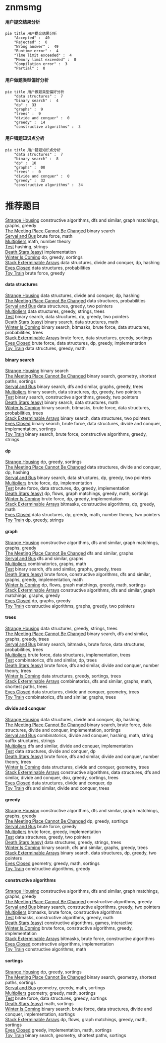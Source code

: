 # znmsmg
<!-- tabs:start -->
#### **用户提交结果分析**

```mermaid
pie title 用户提交结果分析
    "Accepted" :  40
    "Rejected" :  0
    "Wrong answer" :  49
    "Runtime error" :  4
    "Time limit exceeded" :  4
    "Memory limit exceeded" :  0
    "Compilation error" :  3
    "Partial" :  0
```
#### **用户做题类型偏好分析**

```mermaid
pie title 用户做题类型偏好分析
    "data structures" :  7
    "binary search" :  4
    "dp" :  33
    "graphs" :  9
    "trees" :  9
    "divide and conquer" :  0
    "greedy" :  14
    "constructive algorithms" :  3
```
#### **用户错题知识点分析**

```mermaid
pie title 用户错题知识点分析
    "data structures" :  7
    "binary search" :  8
    "dp" :  10
    "graphs" :  00
    "trees" :  0
    "divide and conquer" :  0
    "greedy" :  32
    "constructive algorithms" :  34
```
<!-- tabs:end -->
# 推荐题目
[Strange Housing](https://codeforces.com/contest/1471/problem/F)		constructive algorithms,
                        dfs and similar,
                        graph matchings,
                        graphs,
                        greedy		  
[The Meeting Place Cannot Be Changed](http://codeforces.com/problemset/problem/780/B)		binary search		  
[Serval and Bus](http://codeforces.com/problemset/problem/1153/A)		brute force,
                        math		  
[Multipliers](http://codeforces.com/problemset/problem/615/D)		math,
                        number theory		  
[Test](http://codeforces.com/problemset/problem/25/E)		hashing,
                        strings		  
[Death Stars (easy)](http://codeforces.com/problemset/problem/958/A1)		implementation		  
[Winter Is Coming](http://codeforces.com/problemset/problem/747/D)		dp,
                        greedy,
                        sortings		  
[Stack Exterminable Arrays](http://codeforces.com/problemset/problem/1223/F)		data structures,
                        divide and conquer,
                        dp,
                        hashing		  
[Eyes Closed](http://codeforces.com/problemset/problem/895/E)		data structures,
                        probabilities		  
[Toy Train](https://codeforces.com/contest/1130/problem/D2)		brute force,
                        greedy		  
<!-- tabs:start -->
#### **data structures**
[Strange Housing](http://codeforces.com/problemset/problem/1223/F)		data structures,
                        divide and conquer,
                        dp,
                        hashing		  
[The Meeting Place Cannot Be Changed](http://codeforces.com/problemset/problem/895/E)		data structures,
                        probabilities		  
[Serval and Bus](https://codeforces.com/contest/1447/problem/F2)		data structures,
                        greedy,
                        two pointers		  
[Multipliers](https://codeforces.com/contest/947/problem/C)		data structures,
                        greedy,
                        strings,
                        trees		  
[Test](http://codeforces.com/problemset/problem/1492/C)		binary search,
                        data structures,
                        dp,
                        greedy,
                        two pointers		  
[Death Stars (easy)](http://codeforces.com/problemset/problem/1490/G)		binary search,
                        data structures,
                        math		  
[Winter Is Coming](http://codeforces.com/problemset/problem/1479/D)		binary search,
                        bitmasks,
                        brute force,
                        data structures,
                        probabilities,
                        trees		  
[Stack Exterminable Arrays](http://codeforces.com/problemset/problem/1497/A)		brute force,
                        data structures,
                        greedy,
                        sortings		  
[Eyes Closed](http://codeforces.com/problemset/problem/1491/C)		brute force,
                        data structures,
                        dp,
                        greedy,
                        implementation		  
[Toy Train](http://codeforces.com/problemset/problem/1492/B)		data structures,
                        greedy,
                        math		  
#### **binary search**
[Strange Housing](http://codeforces.com/problemset/problem/780/B)		binary search		  
[The Meeting Place Cannot Be Changed](http://codeforces.com/problemset/problem/1486/B)		binary search,
                        geometry,
                        shortest paths,
                        sortings		  
[Serval and Bus](http://codeforces.com/problemset/problem/1436/D)		binary search,
                        dfs and similar,
                        graphs,
                        greedy,
                        trees		  
[Multipliers](http://codeforces.com/problemset/problem/1492/C)		binary search,
                        data structures,
                        dp,
                        greedy,
                        two pointers		  
[Test](http://codeforces.com/problemset/problem/1463/D)		binary search,
                        constructive algorithms,
                        greedy,
                        two pointers		  
[Death Stars (easy)](http://codeforces.com/problemset/problem/1490/G)		binary search,
                        data structures,
                        math		  
[Winter Is Coming](http://codeforces.com/problemset/problem/1479/D)		binary search,
                        bitmasks,
                        brute force,
                        data structures,
                        probabilities,
                        trees		  
[Stack Exterminable Arrays](http://codeforces.com/problemset/problem/1436/E)		binary search,
                        data structures,
                        two pointers		  
[Eyes Closed](http://codeforces.com/problemset/problem/1461/D)		binary search,
                        brute force,
                        data structures,
                        divide and conquer,
                        implementation,
                        sortings		  
[Toy Train](http://codeforces.com/problemset/problem/1493/C)		binary search,
                        brute force,
                        constructive algorithms,
                        greedy,
                        strings		  
#### **dp**
[Strange Housing](http://codeforces.com/problemset/problem/747/D)		dp,
                        greedy,
                        sortings		  
[The Meeting Place Cannot Be Changed](http://codeforces.com/problemset/problem/1223/F)		data structures,
                        divide and conquer,
                        dp,
                        hashing		  
[Serval and Bus](http://codeforces.com/problemset/problem/1492/C)		binary search,
                        data structures,
                        dp,
                        greedy,
                        two pointers		  
[Multipliers](https://codeforces.com/contest/1457/problem/C)		brute force,
                        dp,
                        implementation		  
[Test](http://codeforces.com/problemset/problem/1491/C)		brute force,
                        data structures,
                        dp,
                        greedy,
                        implementation		  
[Death Stars (easy)](http://codeforces.com/problemset/problem/1437/C)		dp,
                        flows,
                        graph matchings,
                        greedy,
                        math,
                        sortings		  
[Winter Is Coming](http://codeforces.com/problemset/problem/1499/B)		brute force,
                        dp,
                        greedy,
                        implementation		  
[Stack Exterminable Arrays](http://codeforces.com/problemset/problem/1491/D)		bitmasks,
                        constructive algorithms,
                        dp,
                        greedy,
                        math		  
[Eyes Closed](http://codeforces.com/problemset/problem/1497/E1)		data structures,
                        dp,
                        greedy,
                        math,
                        number theory,
                        two pointers		  
[Toy Train](http://codeforces.com/problemset/problem/1466/C)		dp,
                        greedy,
                        strings		  
#### **graph**
[Strange Housing](https://codeforces.com/contest/1471/problem/F)		constructive algorithms,
                        dfs and similar,
                        graph matchings,
                        graphs,
                        greedy		  
[The Meeting Place Cannot Be Changed](https://codeforces.com/contest/745/problem/C)		dfs and similar,
                        graphs		  
[Serval and Bus](http://codeforces.com/problemset/problem/320/B)		dfs and similar,
                        graphs		  
[Multipliers](http://codeforces.com/problemset/problem/1475/C)		combinatorics,
                        graphs,
                        math		  
[Test](http://codeforces.com/problemset/problem/1436/D)		binary search,
                        dfs and similar,
                        graphs,
                        greedy,
                        trees		  
[Death Stars (easy)](http://codeforces.com/problemset/problem/1487/C)		brute force,
                        constructive algorithms,
                        dfs and similar,
                        graphs,
                        greedy,
                        implementation,
                        math		  
[Winter Is Coming](http://codeforces.com/problemset/problem/1437/C)		dp,
                        flows,
                        graph matchings,
                        greedy,
                        math,
                        sortings		  
[Stack Exterminable Arrays](http://codeforces.com/problemset/problem/1470/D)		constructive algorithms,
                        dfs and similar,
                        graph matchings,
                        graphs,
                        greedy		  
[Eyes Closed](http://codeforces.com/problemset/problem/1476/C)		dp,
                        graphs,
                        greedy		  
[Toy Train](http://codeforces.com/problemset/problem/1304/D)		constructive algorithms,
                        graphs,
                        greedy,
                        two pointers		  
#### **trees**
[Strange Housing](https://codeforces.com/contest/947/problem/C)		data structures,
                        greedy,
                        strings,
                        trees		  
[The Meeting Place Cannot Be Changed](http://codeforces.com/problemset/problem/1436/D)		binary search,
                        dfs and similar,
                        graphs,
                        greedy,
                        trees		  
[Serval and Bus](http://codeforces.com/problemset/problem/1479/D)		binary search,
                        bitmasks,
                        brute force,
                        data structures,
                        probabilities,
                        trees		  
[Multipliers](http://codeforces.com/problemset/problem/1511/C)		brute force,
                        data structures,
                        implementation,
                        trees		  
[Test](http://codeforces.com/problemset/problem/1499/F)		combinatorics,
                        dfs and similar,
                        dp,
                        trees		  
[Death Stars (easy)](http://codeforces.com/problemset/problem/1491/E)		brute force,
                        dfs and similar,
                        divide and conquer,
                        number theory,
                        trees		  
[Winter Is Coming](http://codeforces.com/problemset/problem/1466/D)		data structures,
                        greedy,
                        sortings,
                        trees		  
[Stack Exterminable Arrays](http://codeforces.com/problemset/problem/1495/D)		combinatorics,
                        dfs and similar,
                        graphs,
                        math,
                        shortest paths,
                        trees		  
[Eyes Closed](http://codeforces.com/problemset/problem/1303/G)		data structures,
                        divide and conquer,
                        geometry,
                        trees		  
[Toy Train](http://codeforces.com/problemset/problem/1454/E)		combinatorics,
                        dfs and similar,
                        graphs,
                        trees		  
#### **divide and conquer**
[Strange Housing](http://codeforces.com/problemset/problem/1223/F)		data structures,
                        divide and conquer,
                        dp,
                        hashing		  
[The Meeting Place Cannot Be Changed](http://codeforces.com/problemset/problem/1461/D)		binary search,
                        brute force,
                        data structures,
                        divide and conquer,
                        implementation,
                        sortings		  
[Serval and Bus](http://codeforces.com/problemset/problem/1466/G)		combinatorics,
                        divide and conquer,
                        hashing,
                        math,
                        string suffix structures,
                        strings		  
[Multipliers](http://codeforces.com/problemset/problem/1490/D)		dfs and similar,
                        divide and conquer,
                        implementation		  
[Test](https://codeforces.com/contest/1483/problem/C)		data structures,
                        divide and conquer,
                        dp		  
[Death Stars (easy)](http://codeforces.com/problemset/problem/1491/E)		brute force,
                        dfs and similar,
                        divide and conquer,
                        number theory,
                        trees		  
[Winter Is Coming](http://codeforces.com/problemset/problem/1303/G)		data structures,
                        divide and conquer,
                        geometry,
                        trees		  
[Stack Exterminable Arrays](http://codeforces.com/problemset/problem/1494/D)		constructive algorithms,
                        data structures,
                        dfs and similar,
                        divide and conquer,
                        dsu,
                        greedy,
                        sortings,
                        trees		  
[Eyes Closed](http://codeforces.com/problemset/problem/1482/E)		data structures,
                        divide and conquer,
                        dp		  
[Toy Train](http://codeforces.com/problemset/problem/566/C)		dfs and similar,
                        divide and conquer,
                        trees		  
#### **greedy**
[Strange Housing](https://codeforces.com/contest/1471/problem/F)		constructive algorithms,
                        dfs and similar,
                        graph matchings,
                        graphs,
                        greedy		  
[The Meeting Place Cannot Be Changed](http://codeforces.com/problemset/problem/747/D)		dp,
                        greedy,
                        sortings		  
[Serval and Bus](https://codeforces.com/contest/1130/problem/D2)		brute force,
                        greedy		  
[Multipliers](http://codeforces.com/problemset/problem/1249/C1)		brute force,
                        greedy,
                        implementation		  
[Test](https://codeforces.com/contest/1447/problem/F2)		data structures,
                        greedy,
                        two pointers		  
[Death Stars (easy)](https://codeforces.com/contest/947/problem/C)		data structures,
                        greedy,
                        strings,
                        trees		  
[Winter Is Coming](http://codeforces.com/problemset/problem/1436/D)		binary search,
                        dfs and similar,
                        graphs,
                        greedy,
                        trees		  
[Stack Exterminable Arrays](http://codeforces.com/problemset/problem/1492/C)		binary search,
                        data structures,
                        dp,
                        greedy,
                        two pointers		  
[Eyes Closed](https://codeforces.com/contest/1496/problem/C)		geometry,
                        greedy,
                        math,
                        sortings		  
[Toy Train](http://codeforces.com/problemset/problem/1493/A)		constructive algorithms,
                        greedy		  
#### **constructive algorithms**
[Strange Housing](https://codeforces.com/contest/1471/problem/F)		constructive algorithms,
                        dfs and similar,
                        graph matchings,
                        graphs,
                        greedy		  
[The Meeting Place Cannot Be Changed](http://codeforces.com/problemset/problem/1493/A)		constructive algorithms,
                        greedy		  
[Serval and Bus](http://codeforces.com/problemset/problem/1463/D)		binary search,
                        constructive algorithms,
                        greedy,
                        two pointers		  
[Multipliers](https://codeforces.com/contest/1456/problem/B)		bitmasks,
                        brute force,
                        constructive algorithms		  
[Test](http://codeforces.com/problemset/problem/1492/D)		bitmasks,
                        constructive algorithms,
                        greedy,
                        math		  
[Death Stars (easy)](https://codeforces.com/contest/1504/problem/D)		constructive algorithms,
                        games,
                        interactive		  
[Winter Is Coming](https://codeforces.com/contest/1483/problem/A)		brute force,
                        constructive algorithms,
                        greedy,
                        implementation		  
[Stack Exterminable Arrays](https://codeforces.com/contest/1457/problem/D)		bitmasks,
                        brute force,
                        constructive algorithms		  
[Eyes Closed](http://codeforces.com/problemset/problem/1513/A)		constructive algorithms,
                        implementation		  
[Toy Train](http://codeforces.com/problemset/problem/1473/C)		constructive algorithms,
                        math		  
#### **sortings**
[Strange Housing](http://codeforces.com/problemset/problem/747/D)		dp,
                        greedy,
                        sortings		  
[The Meeting Place Cannot Be Changed](http://codeforces.com/problemset/problem/1486/B)		binary search,
                        geometry,
                        shortest paths,
                        sortings		  
[Serval and Bus](https://codeforces.com/contest/1496/problem/C)		geometry,
                        greedy,
                        math,
                        sortings		  
[Multipliers](http://codeforces.com/problemset/problem/1495/A)		geometry,
                        greedy,
                        math,
                        sortings		  
[Test](http://codeforces.com/problemset/problem/1497/A)		brute force,
                        data structures,
                        greedy,
                        sortings		  
[Death Stars (easy)](http://codeforces.com/problemset/problem/1427/A)		math,
                        sortings		  
[Winter Is Coming](http://codeforces.com/problemset/problem/1461/D)		binary search,
                        brute force,
                        data structures,
                        divide and conquer,
                        implementation,
                        sortings		  
[Stack Exterminable Arrays](http://codeforces.com/problemset/problem/1437/C)		dp,
                        flows,
                        graph matchings,
                        greedy,
                        math,
                        sortings		  
[Eyes Closed](http://codeforces.com/problemset/problem/1473/A)		greedy,
                        implementation,
                        math,
                        sortings		  
[Toy Train](http://codeforces.com/problemset/problem/1486/B)		binary search,
                        geometry,
                        shortest paths,
                        sortings		  
<!-- tabs:end -->

